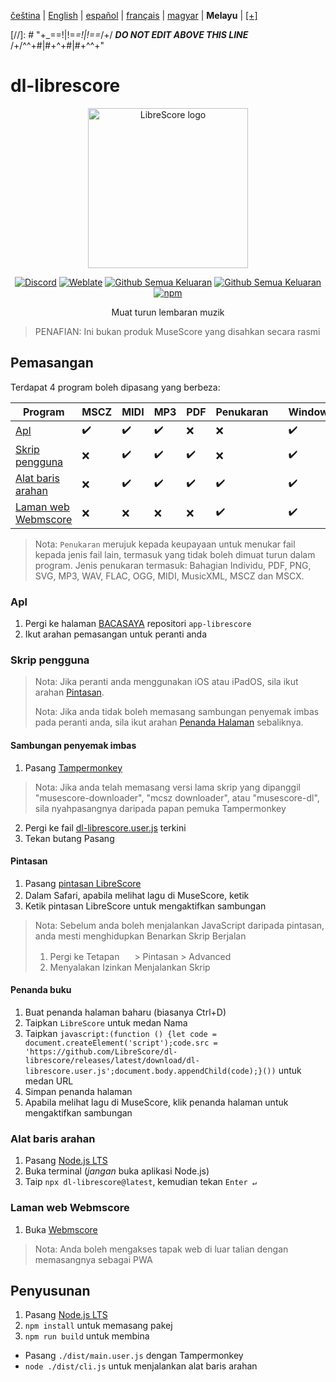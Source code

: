 <div dir="ltr" align="left">

‎[čeština](/docs/cs/PŘEČTĚTEMĚ.md) | ‎[English](/docs/en/README.md) | ‎[español](/docs/es/LÉAME.md) | ‎[français](/docs/fr/LISEZMOI.md) | ‎[magyar](/docs/hu/OLVASSAEL.md) | ‎**Melayu** | ‎[[+]](https://weblate.librescore.org/projects/librescore/docs)

[//]: # "\+\_==!|!=_=!|!==_/+/ ***DO NOT EDIT ABOVE THIS LINE*** /+/^^+#|#+^+#|#+^^\+\"

# dl-librescore

<div align="center">

<img src="https://github.com/LibreScore/dl-musescore/raw/master/images/logo.png" width="256" alt="LibreScore logo">

[![Discord](https://img.shields.io/discord/774491656643674122?color=5865F2&label=&labelColor=555555&logo=discord&logoColor=FFFFFF)](https://discord.gg/DKu7cUZ4XQ) [![Weblate](https://weblate.librescore.org/widgets/librescore/-/dl-librescore/svg-badge.svg)](https://weblate.librescore.org/engage/librescore) [![Github Semua Keluaran](https://img.shields.io/github/downloads/LibreScore/app-librescore/total.svg?label=Apl)](https://github.com/LibreScore/app-librescore/releases/latest) [![Github Semua Keluaran](https://img.shields.io/github/downloads/LibreScore/dl-librescore/total.svg?label=Skrip+pengguna)](https://github.com/LibreScore/dl-librescore/releases/latest) [![npm](https://img.shields.io/npm/dt/dl-librescore?label=Alat+baris+arahan)](https://www.npmjs.com/package/dl-librescore)

Muat turun lembaran muzik

</div>

> PENAFIAN: Ini bukan produk MuseScore yang disahkan secara rasmi

## Pemasangan

Terdapat 4 program boleh dipasang yang berbeza:

| Program                                                                            | MSCZ | MIDI | MP3 | PDF | Penukaran |     | Windows | macOS | Linux | Android | iOS/iPadOS |
| ---------------------------------------------------------------------------------- | ---- | ---- | --- | --- | ---------- | --- | ------- | ----- | ----- | ------- | ---------- |
| [Apl](#apl)                             | ✔️   | ✔️   | ✔️  | ❌  | ❌         |     | ✔️      | ✔️    | ✔️    | ✔️      | ❌         |
| [Skrip pengguna](#skrip-pengguna)               | ❌   | ✔️   | ✔️  | ✔️  | ❌         |     | ✔️      | ✔️    | ✔️    | ✔️      | ✔️         |
| [Alat baris arahan](#alat-baris-arahan) | ❌   | ✔️   | ✔️  | ✔️  | ✔️         |     | ✔️      | ✔️    | ✔️    | ✔️      | ❌         |
| [Laman web Webmscore](#laman-web-webmscore) | ❌   | ❌   | ❌  | ❌  | ✔️         |     | ✔️      | ✔️    | ✔️    | ✔️      | ✔️         |

> Nota: `Penukaran` merujuk kepada keupayaan untuk menukar fail kepada jenis fail lain, termasuk yang tidak boleh dimuat turun dalam program.
> Jenis penukaran termasuk: Bahagian Individu, PDF, PNG, SVG, MP3, WAV, FLAC, OGG, MIDI, MusicXML, MSCZ dan MSCX.

### Apl

1. Pergi ke halaman [BACASAYA](https://github.com/LibreScore/app-librescore/blob/master/docs/ms/BACASAYA.md#pemasangan) repositori `app-librescore`
2. Ikut arahan pemasangan untuk peranti anda

### Skrip pengguna

> Nota: Jika peranti anda menggunakan iOS atau iPadOS, sila ikut arahan [Pintasan](#pintasan).
>
> Nota: Jika anda tidak boleh memasang sambungan penyemak imbas pada peranti anda, sila ikut arahan [Penanda Halaman](#penanda-halaman) sebaliknya.

#### Sambungan penyemak imbas

1. Pasang [Tampermonkey](https://www.tampermonkey.net)

> Nota: Jika anda telah memasang versi lama skrip yang dipanggil "musescore-downloader", "mcsz downloader", atau "musescore-dl", sila nyahpasangnya daripada papan pemuka Tampermonkey

2. Pergi ke fail [dl-librescore.user.js](https://github.com/LibreScore/dl-librescore/releases/latest/download/dl-librescore.user.js) terkini
3. Tekan butang Pasang

#### Pintasan

1. Pasang [pintasan LibreScore](https://www.icloud.com/shortcuts/901d8778d2da4f7db9272d3b2232d0fe)
2. Dalam Safari, apabila melihat lagu di MuseScore, ketik <img src="https://help.apple.com/assets/61800C7E6EA4632586448084/61800C896EA463258644809A/en_US/01f5a9889bbecc202d8cbb3067a261ad.png" height="16">
3. Ketik pintasan LibreScore untuk mengaktifkan sambungan

> Nota: Sebelum anda boleh menjalankan JavaScript daripada pintasan, anda mesti menghidupkan Benarkan Skrip Berjalan
>
> 1. Pergi ke Tetapan <img src="https://help.apple.com/assets/61800C7E6EA4632586448084/61800C896EA463258644809A/en_US/492fec5aff74dbdef9b526177c3804b4.png" height="16"> > Pintasan > Advanced
> 2. Menyalakan Izinkan Menjalankan Skrip

#### Penanda buku

1. Buat penanda halaman baharu (biasanya Ctrl+D)
2. Taipkan `LibreScore` untuk medan Nama
3. Taipkan `javascript:(function () {let code = document.createElement('script');code.src = 'https://github.com/LibreScore/dl-librescore/releases/latest/download/dl-librescore.user.js';document.body.appendChild(code);}())` untuk medan URL
4. Simpan penanda halaman
5. Apabila melihat lagu di MuseScore, klik penanda halaman untuk mengaktifkan sambungan

### Alat baris arahan

1. Pasang [Node.js LTS](https://nodejs.org)
2. Buka terminal (_jangan_ buka aplikasi Node.js)
3. Taip `npx dl-librescore@latest`, kemudian tekan `Enter ↵`

### Laman web Webmscore

1. Buka [Webmscore](https://webmscore-pwa.librescore.org)

> Nota: Anda boleh mengakses tapak web di luar talian dengan memasangnya sebagai PWA

## Penyusunan

1. Pasang [Node.js LTS](https://nodejs.org)
2. `npm install` untuk memasang pakej
3. `npm run build` untuk membina

- Pasang `./dist/main.user.js` dengan Tampermonkey
- `node ./dist/cli.js` untuk menjalankan alat baris arahan

</div>
